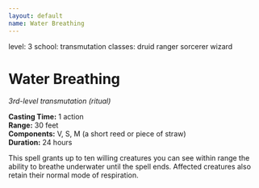 ```yaml
---
layout: default
name: Water Breathing
---
```

level: 3
school: transmutation
classes: druid
         ranger
         sorcerer
         wizard

# Water Breathing 
_3rd-level transmutation (ritual)_ 

**Casting Time:** 1 action    
**Range:** 30 feet    
**Components:** V, S, M (a short reed or piece of straw)    
**Duration:** 24 hours 

This spell grants up to ten willing creatures you can see within range the ability to breathe underwater until the spell ends. Affected creatures also retain their normal mode of respiration. 